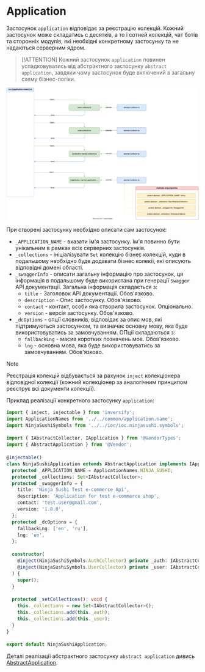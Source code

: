 # Application

Застосунок `application` відповідає за реєстрацію колекцій. Кожний застосунок може складатись с десятків, а то і сотней колекцій, чат ботів та сторонніх модулів, які необхідні конкретному застосунку та не надаються серверним ядром. 

> [!ATTENTION]
> Кожний застосунок `application` повинен успадковуватись від абстрактного застосунку `abstract application`, завдяки чому застосунок буде включений в загальну схему бізнес-логіки.

![AbstractApplicationList](./documents-png/AbstractApplication.svg)

При створені застосунку необхідно описати сам застосунок:
- `_APPLICATION_NAME` - вказати ім'я застосунку. Ім'я повинно бути унікальним в рамках всіх серверних застосунків.
- `_collections` - ініціалізувати `Set` колекцію бізнес колекцій, куди в подальшому необхідно буде додавати бізнес колекії, які описують відповідні домені області. 
- `_swaggerInfo` - описати загальну інформацію про застосунок, ця інформація в подальшому буде використана при генерації `Swagger` API документації. Загальна інформація складається з:
    - `title` - Заголовок API документації. Обов'язково.
    - `description` - Опис застосунку. Обов'язково.
    - `contact` - контакт, особи яка створила застосунок. Опціонально.
    - `version` - версія застосунку. Обов'язково.
- `_dcOptions` - опції словників, відповідає за опис мов, які підтримуються застосунком, та визначає основну мову, яка буде використовуватись за замовчуванням. ОПції складаються з:
    - `fallbackLng` - масив коротких позначень мов. Обов'язково.
    - `lng` - основна мова, яка буде використовуватись за замовчуванням. Обов'язково.


> [!NOTE]
> Реєстрація колекцій відбувається за рахунок `inject` колекціонера відповідної колекції (кожний колекціонер за аналогічним принципом реєструє всі документи колекції).

Приклад реалізації конкретного застосунку `application`: 

```typescript
import { inject, injectable } from 'inversify';
import ApplicationNames from '../../common/application.name';
import NinjaSushiSymbols from '../../ioc/ioc.ninjasushi.symbols';

import { IAbstractCollector, IApplication } from '@VendorTypes';
import { AbstractApplication } from '@Vendor';

@injectable()
class NinjaSushiApplication extends AbstractApplication implements IApplication {
  protected _APPLICATION_NAME = ApplicationNames.NINJA_SUSHI;
  protected _collections: Set<IAbstractCollector>;
  protected _swaggerInfo = {
    title: 'Ninja Sushi Test e-commerce Api',
    description: 'Application for test e-commerce shop',
    contact: 'test.user@gmail.com',
    version: '1.0.0',
  };
  protected _dcOptions = {
    fallbackLng: ['en', 'ru'],
    lng: 'en',
  };

  constructor(
    @inject(NinjaSushiSymbols.AuthCollector) private _auth: IAbstractCollector,
    @inject(NinjaSushiSymbols.UserCollector) private _user: IAbstractCollector
  ) {
    super();
  }

  protected _setCollections(): void {
    this._collections = new Set<IAbstractCollector>();
    this._collections.add(this._auth);
    this._collections.add(this._user);
  }
}

export default NinjaSushiApplication;
```

Деталі реалізації абстрактного застосунку `abstract application` дивись [AbstractApplication](../server-platform/abstract-documents.md#application).
